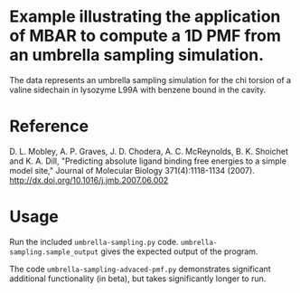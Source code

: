 # Example illustrating the application of MBAR to compute a 1D PMF from an umbrella sampling simulation.

The data represents an umbrella sampling simulation for the chi torsion of a valine sidechain in lysozyme L99A with benzene bound in the cavity.

# Reference

D. L. Mobley, A. P. Graves, J. D. Chodera, A. C. McReynolds, B. K. Shoichet and K. A. Dill, "Predicting absolute ligand binding free energies to a simple model site," Journal of Molecular Biology 371(4):1118-1134 (2007).
http://dx.doi.org/10.1016/j.jmb.2007.06.002

# Usage

Run the included `umbrella-sampling.py` code.  `umbrella-sampling.sample_output` gives the expected output of the program.

The code `umbrella-sampling-advaced-pmf.py` demonstrates significant additional functionality (in beta), but takes significantly longer to run.
